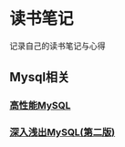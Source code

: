 # 读书笔记

记录自己的读书笔记与心得

## Mysql相关

### [高性能MySQL](https://github.com/Mcliuyi/studyNotes/blob/master/mysql/%E9%AB%98%E6%80%A7%E8%83%BDMySQL/%E9%AB%98%E6%80%A7%E8%83%BDMySQL.md)

### [深入浅出MySQL(第二版)](https://github.com/Mcliuyi/studyNotes/blob/master/mysql/%E6%B7%B1%E5%85%A5%E6%B5%85%E5%87%BAMySQL/%E6%B7%B1%E5%85%A5%E6%B5%85%E5%87%BAMySQL%E7%AC%94%E8%AE%B0.md)

